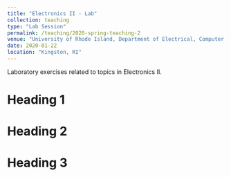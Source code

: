 ```yaml
---
title: "Electronics II - Lab"
collection: teaching
type: "Lab Session"
permalink: /teaching/2020-spring-teaching-2
venue: "University of Rhode Island, Department of Electrical, Computer and Biomedical Engineering"
date: 2020-01-22
location: "Kingston, RI"
---
```


Laboratory exercises related to topics in Electronics II.

Heading 1
======

Heading 2
======

Heading 3
======
